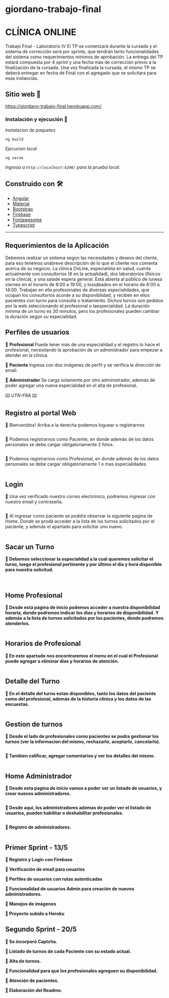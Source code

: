 # giordano-trabajo-final

<h1>CLÍNICA ONLINE</h1>
Trabajo Final - Laboratorio IV
El TP se comenzará durante la cursada y el sistema de corrección será por sprints, que tendrán tanto
funcionalidades del sistema como requerimientos mínimos de aprobación.
La entrega del TP estará compuesta por 4 sprint y una fecha más de corrección previo a la finalización
de la cursada. Una vez finalizada la cursada, el mismo TP se deberá entregar en fecha de Final con el
agregado que se solicitara para esas instancias.

## Sitio web 🚀

https://giordano-trabajo-final.herokuapp.com/

### Instalación y ejecución 🔧

_Instalacion de paquetes_

```
ng build
```

_Ejecucion local_

```
ng serve
```

_Ingresa a `http://localhost:4200/` para la prueba local._

## Construido con 🛠️

* [Angular](https://angular.io/docs)
* [Material](https://material.angular.io/)
* [Bootstrap](https://getbootstrap.com/docs/3.3/)
* [Firebase](https://firebase.google.com/docs)
* [Fontawesome](https://fontawesome.com/)
* [Typescript](https://www.typescriptlang.org/)

---
## Requerimientos de la Aplicación
Debemos realizar un sistema según las necesidades y deseos del cliente, para eso tenemos unabreve descripción de lo que el cliente nos comenta acerca de su negocio.
La clínica OnLine, especialista en salud, cuenta actualmente con consultorios (6 en la actualidad), dos laboratorios (físicos en la clínica), y una salade espera general. Está abierta al público de lunesa viernes en el horario de 8:00 a 19:00, y lossábados en el horario de 8:00 a 14:00.
Trabajan en ella profesionales de diversas especialidades, que ocupan los consultorios acorde a su disponibilidad, y reciben en ellos pacientes con turno para consulta o tratamiento. Dichos turnos son pedidos por la web seleccionando el profesional o laespecialidad. La duración mínima de un turno es 30 minutos, pero los profesionales pueden cambiar la duración según su especialidad.

## Perfiles de usuarios

🔹 <strong> Profesional </strong> Puede tener más de una especialidad y el registro lo hace el profesional, necesitando la aprobación de un administrador para empezar a atender en la clinica.

🔹 <strong> Paciente </strong> Ingresa con dos imágenes de perfil y se verifica la dirección de email.

🔹 <strong> Administrador </strong> Se carga solamente por otro administrador, además de poder agregar una nueva especialidad en el alta de profesional.

⌨️ _UTN-FRA_ ⌨️

## Registro al portal Web

🔹 Bienvenidos! Arriba a la derecha podemos loguear o registrarnos

 <img src="/src/assets/readme/bienvenida.png" alt="">

🔹 Podemos registrarnos como Paciente, en donde además de los datos personales se debe cargar obligatoriamente 2 fotos.
 
 <img src="/src/assets/readme/resgistroPaciente.png" alt="">

🔹 Podemos registrarnos como Profesional, en donde además de los datos personales se debe cargar obligatoriamente 1 o mas especialidades.

 <img src="/src/assets/readme/registroProfesional.png" alt="">

 ## Login

 🔹 Una vez verificado nuestro correo electrónico, podremos ingresar con nuestro email y contraseña.

 <img src="/src/assets/readme/login.png" alt="">

 🔹 Al ingresar como paciente se poddrá observar la siguiente pagina de Home. Donde se prodá acceder a la lista de los turnos solicitados por el paciente, y además el apartado para solicitar uno nuevo. 

 <img src="/src/assets/readme/homePaciente.png" alt="">

  <h2> <strong>Sacar un Turno<strong> </h2>
 
🔹 Debemos seleccionar la especialidad a la cual queremos solicitar el turno, luego el profesional pertinente y por último el dia y hora disponible para nuestra solicitud.  

 <img src="/src/assets/readme/turnoEspecialidad.png" alt="">
 <img src="/src/assets/readme/turnoProfesional.png" alt="">
 <img src="/src/assets/readme/turnoFecha.png" alt="">
 <img src="/src/assets/readme/turnoVerif.png" alt="">

<h2> <strong>Home Profesional<strong> </h2>

🔹 Desde esta página de inicio podemos acceder a nuestra disponibilidad horaria, donde podremos indicar los dias y horarios de disponibilidad. Y además a la lista de turnos solicitados por los pacientes, donde podremos atenderlos.

 <img src="/src/assets/readme/homeProfesional.png" alt="">

 <h2> <strong>Horarios de Profesional<strong> </h2>

🔹 En este apartado nos encontraremos el menu en el cual el Profesional puede agregar o eliminar días y horarios de atención.

 <img src="/src/assets/readme/horaProfesional.png" alt="">

<h2> <strong>Detalle del Turno<strong> </h2>

🔹 En el detalle del turno estan disponibles, tanto los datos del paciente como del profesional, además de la historia clínica y los datos de las encuestas.

 <img src="/src/assets/readme/turnoDetalle.png" alt="">
  
 <h2> <strong>Gestion de turnos<strong> </h2>
   
 🔹 Desde el lado de profesionales como pacientes se podra gestionar los turnos (ver la informacion del mismo, rechazarlo, aceptarlo, cancelarlo).
   
  <img src="/src/assets/readme/gestionTurnos.png" alt="">
 
  🔹 Tambien calificar, agregar comentarios y ver los detalles del mismo.
   
  <img src="/src/assets/readme/detalleTurnos.png" alt="">
  
<h2> <strong>Home Administrador<strong> </h2>

🔹 Desde esta pagina de inicio vamos a poder ver un listado de usuarios, y crear nuevos administradores.

 <img src="/src/assets/readme/homeAdmin.png" alt="">
  
🔹 Desde aqui, los administradores ademas de poder ver el listado de usuarios, pueden habilitar o deshabilitar profesionales.
  
 <img src="/src/assets/readme/listadoUsuarios.png" alt="">
  
🔹 Registro de administradores.
  
 <img src="/src/assets/readme/registroAdmin.png" alt="">

<h2> <strong>Primer Sprint - 13/5<strong> </h2>

🔹 Registro y Login con Firebase

🔹 Verificación de email para usuarios 

🔹 Perfiles de usuarios con rutas autenticadas
  
🔹 Funcionalidad de usuarios Admin para creación de nuevos administradores.

🔹 Manejos de imágenes 

🔹 Proyecto subido a Heroku

<h2> <strong>Segundo Sprint - 20/5<strong> </h2>

🔹 Se incorporó Captcha.

🔹 Listado de turnos de cada Paciente con su estado actual.

🔹 Alta de turnos.

🔹 Funcionalidad para que los profesionales agreguen su disponibilidad.

🔹 Atención de pacientes.
  
🔹 Elaboración del Readme.
  
